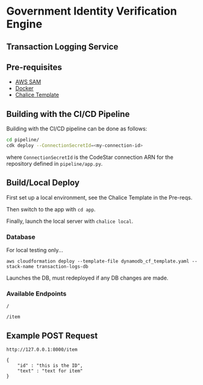 # Government Identity Verification Engine

## Transaction Logging Service

## Pre-requisites
- [AWS SAM](https://docs.aws.amazon.com/serverless-application-model/latest/developerguide/serverless-sam-cli-install.html)
- [Docker](https://www.docker.com/products/docker-desktop)
- [Chalice Template](https://github.com/folksgl/chalice-cicd-app)

## Building with the CI/CD Pipeline
Building with the CI/CD pipeline can be done as follows:
```sh
cd pipeline/
cdk deploy --ConnectionSecretId=<my-connection-id>
```
where `ConnectionSecretId` is the CodeStar connection ARN for the repository defined in `pipeline/app.py`.

## Build/Local Deploy

First set up a local environment, see the Chalice Template in the Pre-reqs.

Then switch to the app with `cd app`.

Finally, launch the local server with `chalice local`.

### Database
For local testing only...

`aws cloudformation deploy --template-file dynamodb_cf_template.yaml --stack-name transaction-logs-db`

Launches the DB, must redeployed if any DB changes are made.


### Available Endpoints

`/`

`/item`


## Example POST Request
```
http://127.0.0.1:8000/item

{
    "id" : "this is the ID",
    "text" : "text for item"
}

```
